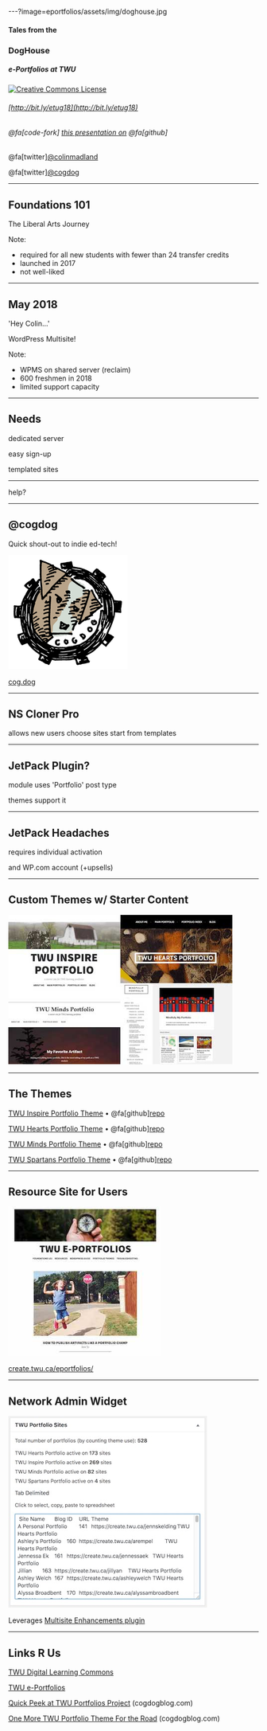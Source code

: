 ---?image=eportfolios/assets/img/doghouse.jpg
#### Tales from the
### DogHouse

##### e-Portfolios at TWU

<a rel="license" href="http://creativecommons.org/licenses/by-sa/4.0/"><img alt="Creative Commons License" style="border-width:0" src="https://i.creativecommons.org/l/by-sa/4.0/88x31.png" /></a>

###### [http://bit.ly/etug18](http://bit.ly/etug18)
###### @fa[code-fork]  [this presentation on](https://github.com/cmadland/gitpitch)  @fa[github]
@fa[twitter][@colinmadland](https://twitter.com/colinmadland)

@fa[twitter][@cogdog](https://twitter.com/cogdog)

---
## Foundations 101

The Liberal Arts Journey

Note:
- required for all new students with fewer than 24 transfer credits
- launched in 2017
- not well-liked

---
## May 2018

'Hey Colin...'

WordPress Multisite!

Note:
- WPMS on shared server (reclaim)
- 600 freshmen in 2018
- limited support capacity

---
## Needs

dedicated server

easy sign-up

templated sites

---

help?

---
## @cogdog

Quick shout-out to indie ed-tech!

![](eportfolios/assets/img/cogdog.png)

[cog.dog](https://cog.dog)


---
## NS Cloner Pro

allows new users choose sites start from templates

---
## JetPack Plugin?

module uses 'Portfolio' post type

themes support it

---
## JetPack Headaches

requires individual activation

and WP.com account (+upsells)

---
## Custom Themes w/ Starter Content

![](eportfolios/assets/img/4-themes.jpg)

---

## The Themes

[TWU Inspire Portfolio Theme](https://create.twu.ca/portfolio-inspire/) • @fa[github][repo](https://github.com/TWUOnline/TWU-Inspire-Portfolio)

[TWU Hearts Portfolio Theme](https://create.twu.ca/portfolio-hearts/) • @fa[github][repo](https://github.com/TWUOnline/TWU-Hearts-Portfolio)

[TWU Minds Portfolio Theme](https://create.twu.ca/portfolio-minds/) • @fa[github][repo](https://github.com/TWUOnline/TWU-Minds-Portfolio)

[TWU Spartans Portfolio Theme](https://create.twu.ca/portfolio-spartans/) • @fa[github][repo](https://github.com/TWUOnline/TWU-Spartans-Portfolio)


---
## Resource Site for Users

![](eportfolios/assets/img/eportfolios-site.jpg)

[create.twu.ca/eportfolios/](https://create.twu.ca/eportfolios/)

---
## Network Admin Widget

![](eportfolios/assets/img/admin-widget.jpg)

Leverages [Multisite Enhancements plugin](https://wordpress.org/plugins/multisite-enhancements/)

---

## Links R Us

[TWU Digital Learning Commons](https://create.twu.ca/)

[TWU e-Portfolios](https://create.twu.ca/eportfolios/)

[Quick Peek at TWU Portfolios Project](https://cogdogblog.com/2018/09/twu-portfolios-project/) (cogdogblog.com)

[One More TWU Portfolio Theme For the Road](https://cogdogblog.com/2018/09/one-more-twu-portfolio/) (cogdogblog.com)
